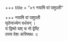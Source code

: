 +++
title = "०१ नयामि वां पशुपती"

+++
नयामि वां पशुपती  
घृतेनाज्येन वर्धयन् ।  
यं द्विष्मो यश् च नो द्वेष्टि  
तस्य वेशः करिष्यथः ॥
